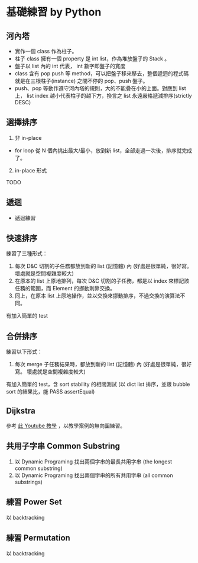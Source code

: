 # 基礎練習 by Python

## 河內塔
 - 實作一個 class 作為柱子。
 - 柱子 class 擁有一個 property 是 int list，作為堆放盤子的 Stack 。
 - 盤子以 list 內的 int 代表， int 數字即盤子的寬度
 - class 含有 pop push 等 method，可以把盤子移來移去，整個遞迴的程式碼就是在三根柱子(instance) 之間不停的 pop、push 盤子。
 - push、pop 等動作遵守河內塔的規則，大的不能疊在小的上面。對應到 list 上， list index 越小代表柱子的越下方，換言之 list 永遠嚴格遞減排序(strictly DESC)

## 選擇排序
1. 非 in-place
 - for loop 從 N 個內挑出最大/最小，放到新 list，全部走過一次後，排序就完成了。

2. in-place 形式

TODO

## 遞迴
 - 遞迴練習

## 快速排序
練習了三種形式：
1. 每次 D&C 切割的子任務都放到新的 list (記憶體) 內 (好處是很單純，很好寫。 壞處就是空間複雜度較大)
2. 在原本的 list 上原地排列，每次 D&C 切割的子任務，都是以 index 來標記該任務的範圍，而 Element 的挪動則靠交換。
3. 同上，在原本 list 上原地操作，並以交換來挪動排序，不過交換的演算法不同。

有加入簡單的 test

## 合併排序
練習以下形式：
1. 每次 merge 子任務結果時，都放到新的 list (記憶體) 內 (好處是很單純，很好寫。 壞處就是空間複雜度較大)

有加入簡單的 test，含 sort stability 的相關測試 (以 dict list 排序，並跟 bubble sort 的結果比，能 PASS assertEqual)

## Dijkstra
參考 [此 Youtube 教學](https://www.youtube.com/watch?v=JLARzu7coEs) ，以教學案例的無向圖練習。

## 共用子字串 Common Substring
1. 以 Dynamic Programing 找出兩個字串的最長共用字串 (the longest common substring)
2. 以 Dynamic Programing 找出兩個字串的所有共用字串 (all common substrings)

## 練習 Power Set

以 backtracking

## 練習 Permutation

以 backtracking
